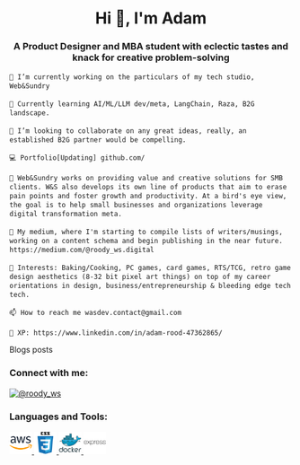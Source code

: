 <h1 align="center">Hi 👋, I'm Adam</h1>
<h3 align="center">A Product Designer and MBA student with eclectic tastes and knack for creative problem-solving</h3>

    🔭 I’m currently working on the particulars of my tech studio, Web&Sundry

    🌱 Currently learning AI/ML/LLM dev/meta, LangChain, Raza, B2G landscape.

    👯 I’m looking to collaborate on any great ideas, really, an established B2G partner would be compelling.

    💻 Portfolio[Updating] github.com/

    💼 Web&Sundry works on providing value and creative solutions for SMB clients. W&S also develops its own line of products that aim to erase pain points and foster growth and productivity. At a bird's eye view, the goal is to help small businesses and organizations leverage digital transformation meta.

    📝 My medium, where I'm starting to compile lists of writers/musings, working on a content schema and begin publishing in the near future. https://medium.com/@roody_ws.digital

    💬 Interests: Baking/Cooking, PC games, card games, RTS/TCG, retro game design aesthetics (8-32 bit pixel art things) on top of my career orientations in design, business/entrepreneurship & bleeding edge tech tech.

    📫 How to reach me wasdev.contact@gmail.com

    📄 XP: https://www.linkedin.com/in/adam-rood-47362865/

Blogs posts
<!-- BLOG-POST-LIST:START -->
<!-- BLOG-POST-LIST:END -->
<h3 align="left">Connect with me:</h3>
<p align="left">
<a href="https://medium.com/@roody_ws" target="blank"><img align="center" src="https://raw.githubusercontent.com/rahuldkjain/github-profile-readme-generator/master/src/images/icons/Social/medium.svg" alt="@roody_ws" height="30" width="40" /></a>
</p>
<h3 align="left">Languages and Tools:</h3>
<p align="left"> <a href="https://aws.amazon.com" target="_blank" rel="noreferrer"> <img src="https://raw.githubusercontent.com/devicons/devicon/master/icons/amazonwebservices/amazonwebservices-original-wordmark.svg" alt="aws" width="40" height="40"/> </a> <a href="https://www.w3schools.com/css/" target="_blank" rel="noreferrer"> <img src="https://raw.githubusercontent.com/devicons/devicon/master/icons/css3/css3-original-wordmark.svg" alt="css3" width="40" height="40"/> </a> <a href="https://www.docker.com/" target="_blank" rel="noreferrer"> <img src="https://raw.githubusercontent.com/devicons/devicon/master/icons/docker/docker-original-wordmark.svg" alt="docker" width="40" height="40"/> </a> <a href="https://expressjs.com" target="_blank" rel="noreferrer"> <img src="https://raw.githubusercontent.com/devicons/devicon/master/icons/express/express-original-wordmark.svg" alt="express" width="40" height="40"/> </a> <a href="https://www.figma.com/" target="_blank
